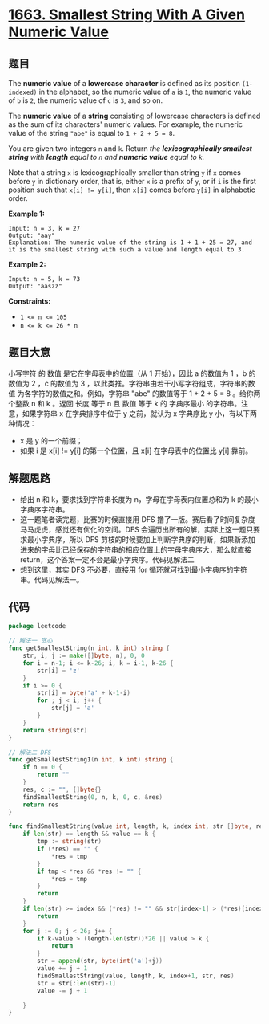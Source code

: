# [1663. Smallest String With A Given Numeric Value](https://leetcode.com/problems/smallest-string-with-a-given-numeric-value/)

## 题目

The **numeric value** of a **lowercase character** is defined as its position `(1-indexed)` in the alphabet, so the numeric value of `a` is `1`, the numeric value of `b` is `2`, the numeric value of `c` is `3`, and so on.

The **numeric value** of a **string** consisting of lowercase characters is defined as the sum of its characters' numeric values. For example, the numeric value of the string `"abe"` is equal to `1 + 2 + 5 = 8`.

You are given two integers `n` and `k`. Return *the **lexicographically smallest string** with **length** equal to `n` and **numeric value** equal to `k`.*

Note that a string `x` is lexicographically smaller than string `y` if `x` comes before `y` in dictionary order, that is, either `x` is a prefix of `y`, or if `i` is the first position such that `x[i] != y[i]`, then `x[i]` comes before `y[i]` in alphabetic order.

**Example 1:**

```
Input: n = 3, k = 27
Output: "aay"
Explanation: The numeric value of the string is 1 + 1 + 25 = 27, and it is the smallest string with such a value and length equal to 3.
```

**Example 2:**

```
Input: n = 5, k = 73
Output: "aaszz"
```

**Constraints:**

- `1 <= n <= 105`
- `n <= k <= 26 * n`

## 题目大意

小写字符 的 数值 是它在字母表中的位置（从 1 开始），因此 a 的数值为 1 ，b 的数值为 2 ，c 的数值为 3 ，以此类推。字符串由若干小写字符组成，字符串的数值 为各字符的数值之和。例如，字符串 "abe" 的数值等于 1 + 2 + 5 = 8 。给你两个整数 n 和 k 。返回 长度 等于 n 且 数值 等于 k 的 字典序最小 的字符串。注意，如果字符串 x 在字典排序中位于 y 之前，就认为 x 字典序比 y 小，有以下两种情况：

- x 是 y 的一个前缀；
- 如果 i 是 x[i] != y[i] 的第一个位置，且 x[i] 在字母表中的位置比 y[i] 靠前。

## 解题思路

- 给出 n 和 k，要求找到字符串长度为 n，字母在字母表内位置总和为 k 的最小字典序字符串。
- 这一题笔者读完题，比赛的时候直接用 DFS 撸了一版。赛后看了时间复杂度马马虎虎，感觉还有优化的空间。DFS 会遍历出所有的解，实际上这一题只要求最小字典序，所以 DFS 剪枝的时候要加上判断字典序的判断，如果新添加进来的字母比已经保存的字符串的相应位置上的字母字典序大，那么就直接 return，这个答案一定不会是最小字典序。代码见解法二
- 想到这里，其实 DFS 不必要，直接用 for 循环就可找到最小字典序的字符串。代码见解法一。

## 代码

```go
package leetcode

// 解法一 贪心
func getSmallestString(n int, k int) string {
    str, i, j := make([]byte, n), 0, 0
    for i = n-1; i <= k-26; i, k = i-1, k-26 {
        str[i] = 'z'
    }
    if i >= 0 {
        str[i] = byte('a' + k-1-i)
        for ; j < i; j++ {
            str[j] = 'a'
        }
    }
    return string(str)
}

// 解法二 DFS
func getSmallestString1(n int, k int) string {
	if n == 0 {
		return ""
	}
	res, c := "", []byte{}
	findSmallestString(0, n, k, 0, c, &res)
	return res
}

func findSmallestString(value int, length, k, index int, str []byte, res *string) {
	if len(str) == length && value == k {
		tmp := string(str)
		if (*res) == "" {
			*res = tmp
		}
		if tmp < *res && *res != "" {
			*res = tmp
		}
		return
	}
	if len(str) >= index && (*res) != "" && str[index-1] > (*res)[index-1] {
		return
	}
	for j := 0; j < 26; j++ {
		if k-value > (length-len(str))*26 || value > k {
			return
		}
		str = append(str, byte(int('a')+j))
		value += j + 1
		findSmallestString(value, length, k, index+1, str, res)
		str = str[:len(str)-1]
		value -= j + 1

	}
}
```